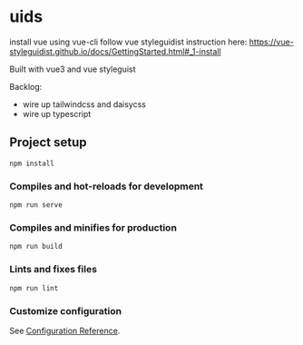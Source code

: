# uids

install vue using vue-cli
follow vue styleguidist instruction here: https://vue-styleguidist.github.io/docs/GettingStarted.html#_1-install

Built with vue3 and vue styleguist

Backlog:
- wire up tailwindcss and daisycss
- wire up typescript

## Project setup
```
npm install
```

### Compiles and hot-reloads for development
```
npm run serve
```

### Compiles and minifies for production
```
npm run build
```

### Lints and fixes files
```
npm run lint
```

### Customize configuration
See [Configuration Reference](https://cli.vuejs.org/config/).
